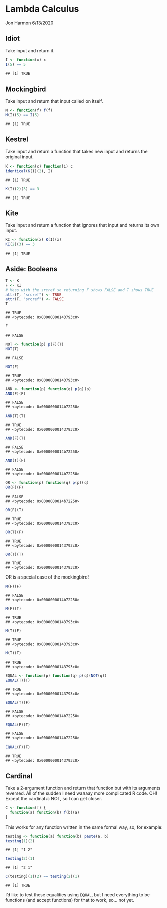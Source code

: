 Lambda Calculus
================
Jon Harmon
6/13/2020

## Idiot

Take input and return it.

``` r
I <- function(x) x
I(5) == 5
```

    ## [1] TRUE

## Mockingbird

Take input and return that input called on itself.

``` r
M <- function(f) f(f)
M(I)(5) == I(5)
```

    ## [1] TRUE

## Kestrel

Take input and return a function that takes new input and returns the
original input.

``` r
K <- function(c) function(i) c
identical(K(I)(2), I)
```

    ## [1] TRUE

``` r
K(I)(2)(3) == 3
```

    ## [1] TRUE

## Kite

Take input and return a function that ignores that input and returns its
own input.

``` r
KI <- function(x) K(I)(x)
KI(2)(3) == 3
```

    ## [1] TRUE

## Aside: Booleans

``` r
T <- K
F <- KI
# Mess with the srcref so returning F shows FALSE and T shows TRUE
attr(T, "srcref") <- TRUE
attr(F, "srcref") <- FALSE
T
```

    ## TRUE
    ## <bytecode: 0x00000000143793c0>

``` r
F
```

    ## FALSE

``` r
NOT <- function(p) p(F)(T)
NOT(T)
```

    ## FALSE

``` r
NOT(F)
```

    ## TRUE
    ## <bytecode: 0x00000000143793c0>

``` r
AND <- function(p) function(q) p(q)(p)
AND(F)(F)
```

    ## FALSE
    ## <bytecode: 0x0000000014b72250>

``` r
AND(T)(T)
```

    ## TRUE
    ## <bytecode: 0x00000000143793c0>

``` r
AND(F)(T)
```

    ## FALSE
    ## <bytecode: 0x0000000014b72250>

``` r
AND(T)(F)
```

    ## FALSE
    ## <bytecode: 0x0000000014b72250>

``` r
OR <- function(p) function(q) p(p)(q)
OR(F)(F)
```

    ## FALSE
    ## <bytecode: 0x0000000014b72250>

``` r
OR(F)(T)
```

    ## TRUE
    ## <bytecode: 0x00000000143793c0>

``` r
OR(T)(F)
```

    ## TRUE
    ## <bytecode: 0x00000000143793c0>

``` r
OR(T)(T)
```

    ## TRUE
    ## <bytecode: 0x00000000143793c0>

OR is a special case of the mockingbird\!

``` r
M(F)(F)
```

    ## FALSE
    ## <bytecode: 0x0000000014b72250>

``` r
M(F)(T)
```

    ## TRUE
    ## <bytecode: 0x00000000143793c0>

``` r
M(T)(F)
```

    ## TRUE
    ## <bytecode: 0x00000000143793c0>

``` r
M(T)(T)
```

    ## TRUE
    ## <bytecode: 0x00000000143793c0>

``` r
EQUAL <- function(p) function(q) p(q)(NOT(q))
EQUAL(T)(T)
```

    ## TRUE
    ## <bytecode: 0x00000000143793c0>

``` r
EQUAL(T)(F)
```

    ## FALSE
    ## <bytecode: 0x0000000014b72250>

``` r
EQUAL(F)(T)
```

    ## FALSE
    ## <bytecode: 0x0000000014b72250>

``` r
EQUAL(F)(F)
```

    ## TRUE
    ## <bytecode: 0x00000000143793c0>

## Cardinal

Take a 2-argument function and return that function but with its
arguments reversed. All of the sudden I need waaaay more complicated R
code. OH\! Except the cardinal *is* NOT, so I can get closer.

``` r
C <- function(f) {
  function(a) function(b) f(b)(a)
}
```

This works for any function written in the same formal way, so, for
example:

``` r
testing <- function(a) function(b) paste(a, b)
testing(1)(2)
```

    ## [1] "1 2"

``` r
testing(2)(1)
```

    ## [1] "2 1"

``` r
C(testing)(1)(2) == testing(2)(1)
```

    ## [1] TRUE

I’d like to test these equalities using `EQUAL`, but I need everything
to be functions (and accept functions) for that to work, so… not yet.
